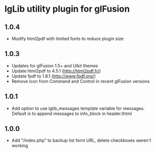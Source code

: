 # lgLib utility plugin for glFusion

## 1.0.4
- Modify html2pdf with limited fonts to reduce plugin size

## 1.0.3
- Updates for glFusion 1.5+ and UIkit themes
- Update html2pdf to 4.5.1 (http://html2pdf.fr/)
- Update fpdf to 1.8.1 (http://www.fpdf.org/)
- Remove icon from Command and Control in recent glFusion versions

## 1.0.1
- Add option to use lglib_messages template variable for messages. Default
is to append messages to info_block in header.thtml

## 1.0.0
- Add "/index.php" to backup list form URL, delete checkboxes weren't working
